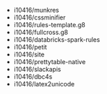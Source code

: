 - i10416/munkres
- i10416/cssminifier
- i10416/rules-template.g8
- i10416/fullcross.g8
- i10416/databricks-spark-rules
- i10416/petit
- i10416/site
- i10416/prettytable-native
- i10416/slackapis
- i10416/dbc4s
- i10416/latex2unicode

